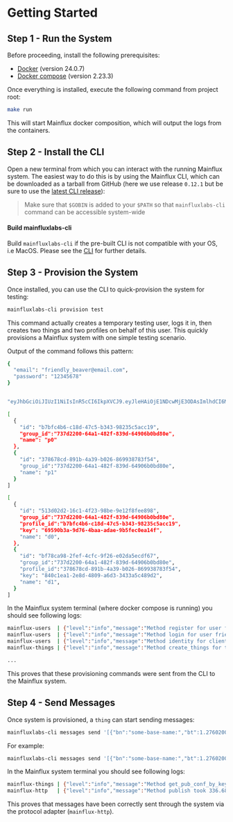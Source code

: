 # Getting Started

## Step 1 - Run the System
Before proceeding, install the following prerequisites:

- [Docker](https://docs.docker.com/install/) (version 24.0.7)
- [Docker compose](https://docs.docker.com/compose/install/) (version 2.23.3)

Once everything is installed, execute the following command from project root:

```bash
make run
```

This will start Mainflux docker composition, which will output the logs from the containers.

## Step 2 - Install the CLI
Open a new terminal from which you can interact with the running Mainflux system. The easiest way to do this is by using the Mainflux CLI,
which can be downloaded as a tarball from GitHub (here we use release `0.12.1` but be sure to use the [latest CLI release](https://github.com/MainfluxLabs/mainflux/releases)):

> Make sure that `$GOBIN` is added to your `$PATH` so that `mainfluxlabs-cli` command can be accessible system-wide

#### Build mainfluxlabs-cli
Build `mainfluxlabs-cli` if the pre-built CLI is not compatible with your OS, i.e MacOS. Please see the [CLI](cli.md) for further details.

## Step 3 - Provision the System
Once installed, you can use the CLI to quick-provision the system for testing:
```bash
mainfluxlabs-cli provision test
```

This command actually creates a temporary testing user, logs it in, then creates two things and two profiles on behalf of this user.
This quickly provisions a Mainflux system with one simple testing scenario.

Output of the command follows this pattern:

```bash
{
  "email": "friendly_beaver@email.com",
  "password": "12345678"
}


"eyJhbGciOiJIUzI1NiIsInR5cCI6IkpXVCJ9.eyJleHAiOjE1NDcwMjE3ODAsImlhdCI6MTU0Njk4NTc4MCwiaXNzIjoibWFpbmZsdXgiLCJzdWIiOiJmcmllbmRseV9iZWF2ZXJAZW1haWwuY29tIn0.Tyk31Ae680KqMrDqP895PRZg_GUytLE0IMIR_o3oO7o"

[
  {
    "id": "b7bfc4b6-c18d-47c5-b343-98235c5acc19",
    "group_id":"737d2200-64a1-482f-839d-64906b0bd80e",
    "name": "p0"
  },
  {
    "id": "378678cd-891b-4a39-b026-869938783f54",
    "group_id":"737d2200-64a1-482f-839d-64906b0bd80e",
    "name": "p1"
  }
]

[
  {
    "id": "513d02d2-16c1-4f23-98be-9e12f8fee898",
    "group_id":"737d2200-64a1-482f-839d-64906b0bd80e",
    "profile_id":"b7bfc4b6-c18d-47c5-b343-98235c5acc19",
    "key": "69590b3a-9d76-4baa-adae-9b5fec0ea14f",
    "name": "d0",
  },
  {
    "id": "bf78ca98-2fef-4cfc-9f26-e02da5ecdf67",
    "group_id":"737d2200-64a1-482f-839d-64906b0bd80e",
    "profile_id":"378678cd-891b-4a39-b026-869938783f54",
    "key": "840c1ea1-2e8d-4809-a6d3-3433a5c489d2",
    "name": "d1",
  }
]
```

In the Mainflux system terminal (where docker compose is running) you should see following logs:
```bash
mainflux-users  | {"level":"info","message":"Method register for user friendly_beaver@email.com took 97.573974ms to complete without errors.","ts":"2019-01-08T22:16:20.745989495Z"}
mainflux-users  | {"level":"info","message":"Method login for user friendly_beaver@email.com took 69.308406ms to complete without errors.","ts":"2019-01-08T22:16:20.820610461Z"}
mainflux-users  | {"level":"info","message":"Method identity for client friendly_beaver@email.com took 50.903µs to complete without errors.","ts":"2019-01-08T22:16:20.822208948Z"}
mainflux-things | {"level":"info","message":"Method create_things for things [{513d02d2-16c1-4f23-98be-9e12f8fee898 737d2200-64a1-482f-839d-64906b0bd80e b7bfc4b6-c18d-47c5-b343-98235c5acc19 d0 69590b3a-9d76-4baa-adae-9b5fec0ea14f map[]},{bf78ca98-2fef-4cfc-9f26-e02da5ecdf67 737d2200-64a1-482f-839d-64906b0bd80e 378678cd-891b-4a39-b026-869938783f54 d1 840c1ea1-2e8d-4809-a6d3-3433a5c489d2 map[]}] took 4.865299ms to complete without errors.","ts":"2019-01-08T22:16:20.826786175Z"}

...
```

This proves that these provisioning commands were sent from the CLI to the Mainflux system.

## Step 4 - Send Messages
Once system is provisioned, a `thing` can start sending messages:

```bash
mainfluxlabs-cli messages send '[{"bn":"some-base-name:","bt":1.276020076001e+09, "bu":"A","bver":5, "n":"voltage","u":"V","v":120.1}, {"n":"current","t":-5,"v":1.2}, {"n":"current","t":-4,"v":1.3}]' <thing_key>
```

For example:
```bash
mainfluxlabs-cli messages send '[{"bn":"some-base-name:","bt":1.276020076001e+09, "bu":"A","bver":5, "n":"voltage","u":"V","v":120.1}, {"n":"current","t":-5,"v":1.2}, {"n":"current","t":-4,"v":1.3}]' 69590b3a-9d76-4baa-adae-9b5fec0ea14f
```

In the Mainflux system terminal you should see following logs:

```bash
mainflux-things | {"level":"info","message":"Method get_pub_conf_by_key for thing 513d02d2-16c1-4f23-98be-9e12f8fee898 took 1.410194ms to complete without errors.","ts":"2019-01-08T22:19:30.148097648Z"}
mainflux-http   | {"level":"info","message":"Method publish took 336.685µs to complete without errors.","ts":"2019-01-08T22:19:30.148689601Z"}
```

This proves that messages have been correctly sent through the system via the protocol adapter (`mainflux-http`).
